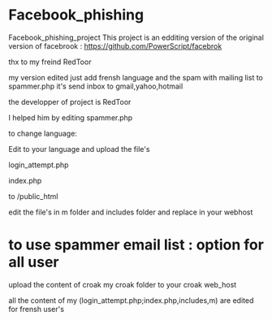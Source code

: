 # Facebook_phishing
Facebook_phishing_project
This project is an edditing version of the original version of facebrook :
https://github.com/PowerScript/facebrok

thx to my freind RedToor

my version edited just add frensh language and the spam with mailing list to spammer.php it's send inbox to gmail,yahoo,hotmail

the developper of project is RedToor 

I helped him by editing spammer.php

to change language:

 Edit to your language  and upload the file's 

login_attempt.php

index.php

to /public_html

edit the file's in m folder and includes folder and replace in your webhost

# to use spammer email list : option for all user
 
 upload the content of croak my croak folder to your croak web_host 
 
 all the content of my (login_attempt.php;index.php,includes,m) are edited for frensh user's

